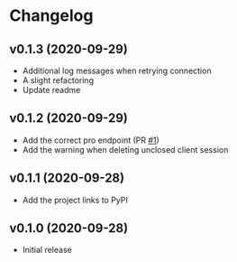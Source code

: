 # Changelog

## v0.1.3 (2020-09-29)

- Additional log messages when retrying connection
- A slight refactoring
- Update readme


## v0.1.2 (2020-09-29)

- Add the correct pro endpoint (PR [#1](https://github.com/espdev/aioipapi/pull/1))
- Add the warning when deleting unclosed client session


## v0.1.1 (2020-09-28)

- Add the project links to PyPI


## v0.1.0 (2020-09-28)

- Initial release
